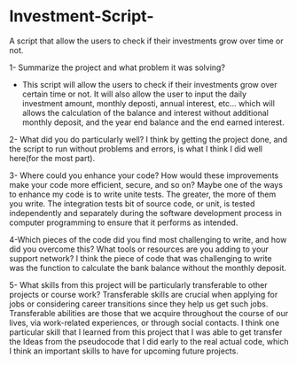 # Investment-Script-
A script that allow the users to  check if their investments grow over time or not.

1- Summarize the project and what problem it was solving? 
- This script will allow the users to check if their investments grow over certain time or not. It will also allow the user to input the daily investment amount, monthly deposti, annual interest, etc... which will allows the calculation of the balance and interest without additional monthly deposit, and the year end balance and the end earned interest. 

2- What did you do particularly well?
I think by getting the project done, and the script to run without problems and errors, is what I think I did well here(for the most part). 

3- Where could you enhance your code? How would these improvements make your code more efficient, secure, and so on?
Maybe one of the ways to enhance my code is to write unite tests. The greater, the more of them you write. The integration tests bit of source code, or unit, is tested independently and separately during the software development process in computer programming to ensure that it performs as intended.

4-Which pieces of the code did you find most challenging to write, and how did you overcome this? What tools or resources are you adding to your support network?
I think the piece of code that was challenging to write was the function to calculate the bank balance without the monthly deposit. 

5- What skills from this project will be particularly transferable to other projects or course work?
Transferable skills are crucial when applying for jobs or considering career transitions since they help us get such jobs. Transferable abilities are those that we acquire throughout the course of our lives, via work-related experiences, or through social contacts. I think one particular skill that I learned from this project that I was able to get transfer the Ideas from the pseudocode that I did early to the real actual code, which I think an important skills to have for upcoming future projects. 
